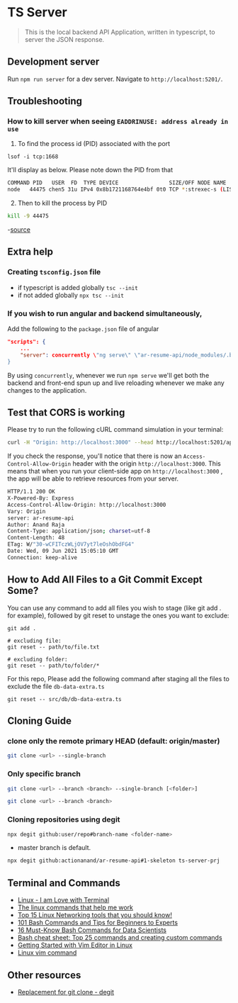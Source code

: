 # TS Server 

>This is the local backend API Application, written in typescript, to server the JSON response.


## Development server

Run `npm run server` for a dev server. Navigate to `http://localhost:5201/`. 


## Troubleshooting
### How to kill server when seeing `EADDRINUSE: address already in use`

1. To find the process id (PID) associated with the port

```shell
lsof -i tcp:1668
```

It'll display as below. Please note down the PID from that

```bash
COMMAND PID   USER  FD  TYPE DEVICE                SIZE/OFF NODE NAME
node   44475 chen5 31u IPv4 0x8b1721168764e4bf 0t0 TCP *:strexec-s (LISTEN)
```

2. Then to kill the process by PID

```bash
kill -9 44475
```

-[source](https://levelup.gitconnected.com/how-to-kill-server-when-seeing-eaddrinuse-address-already-in-use-16c4c4d7fe5d "How to kill server when seeing \"EADDRINUSE: address already in use\"")

## Extra help

### Creating `tsconfig.json` file

- if typescript is added globally
`tsc --init`
- if not added globally
`npx tsc --init`

### If you wish to run angular and backend simultaneously,

Add the following to the `package.json` file of angular

```json
"scripts": {
    ...
    "server": concurrently \"ng serve\" \"ar-resume-api/node_modules/.bin/ts-node-dev server/server.ts\"
}
```
By using `concurrently`, whenever we run `npm serve` we'll get both the backend and front-end spun up and live reloading whenever we make any changes to the application.

## Test that CORS is working

Please try to run the following cURL command simulation in your terminal:

```bash
curl -H "Origin: http://localhost:3000" --head http://localhost:5201/api/v1/your-name

```
If you check the response, you'll notice that there is now an `Access-Control-Allow-Origin` header with the origin `http://localhost:3000`. This means that when you run your client-side app on `http://localhost:3000` , the app will be able to retrieve resources from your server.

```bash
HTTP/1.1 200 OK
X-Powered-By: Express
Access-Control-Allow-Origin: http://localhost:3000
Vary: Origin
server: ar-resume-api
Author: Anand Raja
Content-Type: application/json; charset=utf-8
Content-Length: 48
ETag: W/"30-wCFITczWLjOV7yt7leOshObdFG4"
Date: Wed, 09 Jun 2021 15:05:10 GMT
Connection: keep-alive
```

## How to Add All Files to a Git Commit Except Some?

You can use any command to add all files you wish to stage (like git add . for example), followed by git reset to unstage the ones you want to exclude: 

```ignore
git add .

# excluding file:
git reset -- path/to/file.txt

# excluding folder:
git reset -- path/to/folder/*
```

For this repo, Please add the following command after staging all the files to exclude the file `db-data-extra.ts`

```git
git reset -- src/db/db-data-extra.ts
```

## Cloning Guide

### clone only the remote primary HEAD (default: origin/master)
```bash
git clone <url> --single-branch
```

### Only specific branch

```bash
git clone <url> --branch <branch> --single-branch [<folder>]
```

```bash
git clone <url> --branch <branch> 
```

### Cloning repositories using degit

```bash
npx degit github:user/repo#branch-name <folder-name>
```
- master branch is default.

```sh
npx degit github:actionanand/ar-resume-api#1-skeleton ts-server-prj
```

## Terminal and Commands 

* [Linux - I am Love with Terminal](https://dev.to/imabtiwari/linux-i-am-love-with-terminal-2n7p)
* [The linux commands that help me work](https://dev.to/skorotkiewicz/the-linux-commands-that-help-me-work-2o99)
* [Top 15 Linux Networking tools that you should know!](https://devdojo.com/serverenthusiast/top-15-linux-networking-tools-that-you-should-know)
* [101 Bash Commands and Tips for Beginners to Experts](https://dev.to/awwsmm/101-bash-commands-and-tips-for-beginners-to-experts-30je)
* [16 Must-Know Bash Commands for Data Scientists](https://towardsdatascience.com/16-must-know-bash-commands-for-data-scientists-d8263e990e0e)
* [Bash cheat sheet: Top 25 commands and creating custom commands](https://www.educative.io/blog/bash-shell-command-cheat-sheet)
* [Getting Started with Vim Editor in Linux](https://www.geeksforgeeks.org/getting-started-with-vim-editor-in-linux/)
* [Linux vim command](https://www.computerhope.com/unix/vim.htm)

## Other resources

* [Replacement for git clone - degit](https://dev.to/vuelancer/replacement-for-git-clone-degit-3lf1)
